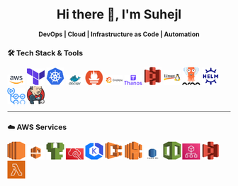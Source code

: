 <h1 align="center">Hi there 👋, I'm Suhejl</h1>
<p align="center">
  <b>DevOps | Cloud | Infrastructure as Code | Automation</b>
</p>

### 🛠️ Tech Stack & Tools

<p align="left">
  <img src="assets/AWS.png" alt="AWS" width="40"/> 
  <img src="assets/Terraform.png" alt="Terraform" width="40"/> 
  <img src="assets/Kubernetes.png" alt="Kubernetes" width="40"/> 
  <img src="assets/Docker.png" alt="Docker" width="40"/> 
  <img src="assets/Prometheus.png" alt="Prometheus" width="40"/> 
  <img src="assets/Grafana.png" alt="Grafana" width="40"/> 
  <img src="assets/Thanos.png" alt="Thanos" width="40"/> 
  <img src="assets/S3.png" alt="Loki" width="40"/> 
  <img src="assets/Linux.png" alt="Linux" width="40"/> 
  <img src="assets/ArgoCD.png" alt="ArgoCD" width="40"/> 
  <img src="assets/Helm.png" alt="Helm" width="40"/> 
  <img src="assets/GitHub Actions.png" alt="GitHub Actions" width="40"/> 
  <img src="assets/Jenkins.png" alt="Jenkins" width="40"/>
</p>

---

### ☁️ AWS Services

<p align="left">
  <img src="assets/EC2.png" alt="EC2" width="40"/> 
  <img src="assets/VPC.png" alt="VPC" width="40"/> 
  <img src="assets/IAM.png" alt="IAM" width="40"/> 
  <img src="assets/Identity Center.jpeg" alt="Identity Center" width="40"/> 
  <img src="assets/EKS.png" alt="EKS" width="40"/> 
  <img src="assets/ECS.png" alt="ECS" width="40"/> 
  <img src="assets/ELB.png" alt="Load Balancer" width="40"/> 
  <img src="assets/RDS.png" alt="RDS" width="40"/> 
  <img src="assets/CloudFormation.png" alt="CloudFormation" width="40"/> 
  <img src="assets/ORG.jpeg" alt="AWS Organization" width="40"/> 
  <img src="assets/S3.png" alt="S3" width="40"/> 
  <img src="assets/Lambda.png" alt="Lambda" width="40"/>
</p>

<!-- ---

### 📊 GitHub Stats

<p align="left">
  <img src="https://github-readme-stats.vercel.app/api?username=suhejlvejseli&show_icons=true&theme=radical" alt="GitHub Stats" />
</p>

--- -->
